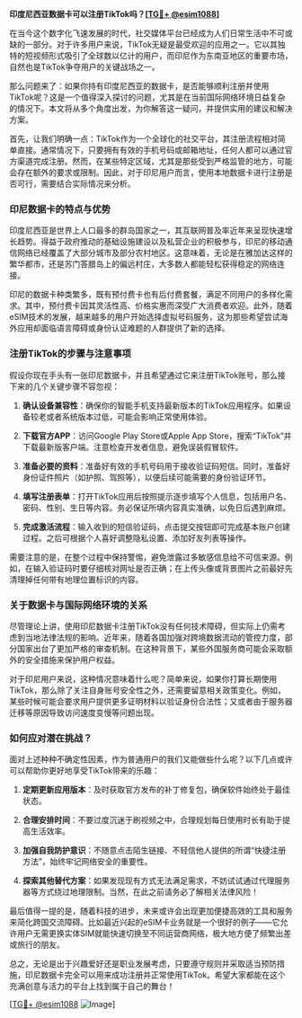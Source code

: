 **印度尼西亚数据卡可以注册TikTok吗？[[TG💪+ @esim1088](https://t.me/s/esim1088)]**

在当今这个数字化飞速发展的时代，社交媒体平台已经成为人们日常生活中不可或缺的一部分。对于许多用户来说，TikTok无疑是最受欢迎的应用之一。它以其独特的短视频形式吸引了全球数以亿计的用户，而印尼作为东南亚地区的重要市场，自然也是TikTok争夺用户的关键战场之一。

那么问题来了：如果你持有印度尼西亚的数据卡，是否能够顺利注册并使用TikTok呢？这是一个值得深入探讨的问题，尤其是在当前国际网络环境日益复杂的情况下。本文将从多个角度出发，为你解答这一疑问，并提供实用的建议和解决方案。

首先，让我们明确一点：TikTok作为一个全球化的社交平台，其注册流程相对简单直接。通常情况下，只要拥有有效的手机号码或邮箱地址，任何人都可以通过官方渠道完成注册。然而，在某些特定区域，尤其是那些受到严格监管的地方，可能会存在额外的要求或限制。因此，对于印尼用户而言，使用本地数据卡进行注册是否可行，需要结合实际情况来分析。

### 印尼数据卡的特点与优势

印度尼西亚是世界上人口最多的群岛国家之一，其互联网普及率近年来呈现快速增长趋势。得益于政府推动的基础设施建设以及私营企业的积极参与，印尼的移动通信网络已经覆盖了大部分城市及部分农村地区。这意味着，无论是在雅加达这样的繁华都市，还是苏门答腊岛上的偏远村庄，大多数人都能轻松获得稳定的网络连接。

印尼的数据卡种类繁多，既有预付费卡也有后付费套餐，满足不同用户的多样化需求。其中，预付费卡因其灵活性高、价格实惠而深受广大消费者欢迎。此外，随着eSIM技术的发展，越来越多的用户开始选择虚拟号码服务，这为那些希望尝试海外应用却面临语言障碍或身份认证难题的人群提供了新的选择。

### 注册TikTok的步骤与注意事项

假设你现在手头有一张印尼数据卡，并且希望通过它来注册TikTok账号，那么接下来的几个关键步骤不容忽视：

1. **确认设备兼容性**：确保你的智能手机支持最新版本的TikTok应用程序。如果设备较老或者系统版本过低，可能会影响正常使用体验。
   
2. **下载官方APP**：访问Google Play Store或Apple App Store，搜索“TikTok”并下载最新版客户端。注意检查开发者信息，避免误装假冒软件。

3. **准备必要的资料**：准备好有效的手机号码用于接收验证码短信。同时，准备好身份证件照片（如护照、驾照等），以便后续可能需要的身份验证环节。

4. **填写注册表单**：打开TikTok应用后按照提示逐步填写个人信息，包括用户名、密码、性别、生日等内容。务必保证所填内容真实准确，以免日后遇到麻烦。

5. **完成激活流程**：输入收到的短信验证码，点击提交按钮即可完成基本账户创建过程。之后可根据个人喜好调整隐私设置、添加好友列表等操作。

需要注意的是，在整个过程中保持警惕，避免泄露过多敏感信息给不可信来源。例如，在输入验证码时要仔细核对网址是否正确；在上传头像或背景图片之前最好先清理掉任何带有地理位置标识的内容。

### 关于数据卡与国际网络环境的关系

尽管理论上讲，使用印尼数据卡注册TikTok没有任何技术障碍，但实际上仍需考虑到当地法律法规的影响。近年来，随着各国加强对跨境数据流动的管控力度，部分国家出台了更加严格的审查机制。在这种背景下，某些外国服务商可能会采取额外的安全措施来保护用户权益。

对于印尼用户来说，这种情况意味着什么呢？简单来说，如果你打算长期使用TikTok，那么除了关注自身账号安全性之外，还需要留意相关政策变化。例如，某些时候可能会要求用户提供更多证明材料以验证身份合法性；又或者由于服务器迁移等原因导致访问速度变慢等问题出现。

### 如何应对潜在挑战？

面对上述种种不确定性因素，作为普通用户的我们又能做些什么呢？以下几点或许可以帮助你更好地享受TikTok带来的乐趣：

1. **定期更新应用版本**：及时获取官方发布的补丁修复包，确保软件始终处于最佳状态。
   
2. **合理安排时间**：不要过度沉迷于刷视频之中，合理规划每日使用时长有助于提高生活效率。
   
3. **加强自我防护意识**：不随意点击陌生链接、不轻信他人提供的所谓“快捷注册方法”，始终牢记网络安全的重要性。

4. **探索其他替代方案**：如果发现现有方式无法满足需求，不妨试试通过代理服务器等方式绕过地理限制。当然，在此之前请务必了解相关法律风险！

最后值得一提的是，随着科技的进步，未来或许会出现更加便捷高效的工具和服务来简化跨国交流障碍。比如最近兴起的eSIM卡业务就是一个很好的例子——它允许用户无需更换实体SIM就能快速切换至不同运营商网络，极大地方便了频繁出差或旅行的朋友。

总之，无论是出于兴趣爱好还是职业发展考虑，只要遵守规则并采取适当预防措施，印尼数据卡完全可以用来成功注册并正常使用TikTok。希望大家都能在这个充满创意与活力的平台上找到属于自己的舞台！

[[TG💪+ @esim1088](https://t.me/s/esim1088) ![Image](https://i.postimg.cc/4NQfJmqS/Snipaste-2025-05-13-00-14-12.png)]